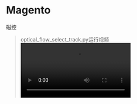 # Magento
磁控
> optical_flow_select_track.py运行视频
<video><source src="http://drive.iklaus.design/?/video/2021-03-27%2016-50-35-262.mp4" type="video/mp4"></video>

